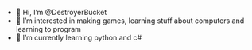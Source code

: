 - 👋 Hi, I’m @DestroyerBucket
- 👀 I’m interested in making games, learning stuff about computers and learning to program
- 🌱 I’m currently learning python and c#


<!---
DestroyerBucket/DestroyerBucket is a ✨ special ✨ repository because its `README.md` (this file) appears on your GitHub profile.
You can click the Preview link to take a look at your changes.
--->
